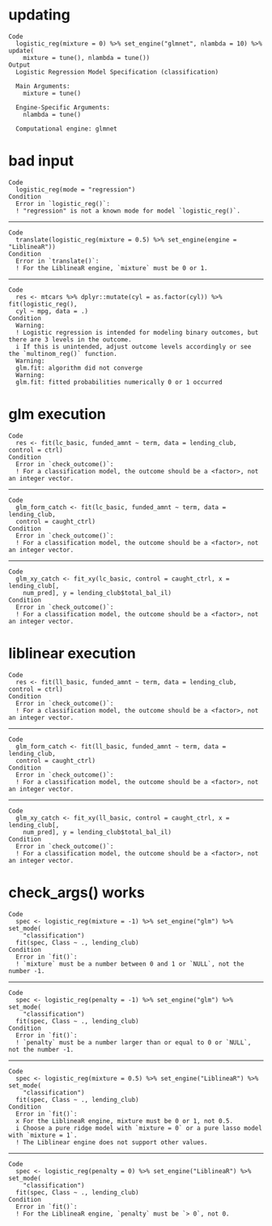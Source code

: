 # updating

    Code
      logistic_reg(mixture = 0) %>% set_engine("glmnet", nlambda = 10) %>% update(
        mixture = tune(), nlambda = tune())
    Output
      Logistic Regression Model Specification (classification)
      
      Main Arguments:
        mixture = tune()
      
      Engine-Specific Arguments:
        nlambda = tune()
      
      Computational engine: glmnet 
      

# bad input

    Code
      logistic_reg(mode = "regression")
    Condition
      Error in `logistic_reg()`:
      ! "regression" is not a known mode for model `logistic_reg()`.

---

    Code
      translate(logistic_reg(mixture = 0.5) %>% set_engine(engine = "LiblineaR"))
    Condition
      Error in `translate()`:
      ! For the LiblineaR engine, `mixture` must be 0 or 1.

---

    Code
      res <- mtcars %>% dplyr::mutate(cyl = as.factor(cyl)) %>% fit(logistic_reg(),
      cyl ~ mpg, data = .)
    Condition
      Warning:
      ! Logistic regression is intended for modeling binary outcomes, but there are 3 levels in the outcome.
      i If this is unintended, adjust outcome levels accordingly or see the `multinom_reg()` function.
      Warning:
      glm.fit: algorithm did not converge
      Warning:
      glm.fit: fitted probabilities numerically 0 or 1 occurred

# glm execution

    Code
      res <- fit(lc_basic, funded_amnt ~ term, data = lending_club, control = ctrl)
    Condition
      Error in `check_outcome()`:
      ! For a classification model, the outcome should be a <factor>, not an integer vector.

---

    Code
      glm_form_catch <- fit(lc_basic, funded_amnt ~ term, data = lending_club,
      control = caught_ctrl)
    Condition
      Error in `check_outcome()`:
      ! For a classification model, the outcome should be a <factor>, not an integer vector.

---

    Code
      glm_xy_catch <- fit_xy(lc_basic, control = caught_ctrl, x = lending_club[,
        num_pred], y = lending_club$total_bal_il)
    Condition
      Error in `check_outcome()`:
      ! For a classification model, the outcome should be a <factor>, not an integer vector.

# liblinear execution

    Code
      res <- fit(ll_basic, funded_amnt ~ term, data = lending_club, control = ctrl)
    Condition
      Error in `check_outcome()`:
      ! For a classification model, the outcome should be a <factor>, not an integer vector.

---

    Code
      glm_form_catch <- fit(ll_basic, funded_amnt ~ term, data = lending_club,
      control = caught_ctrl)
    Condition
      Error in `check_outcome()`:
      ! For a classification model, the outcome should be a <factor>, not an integer vector.

---

    Code
      glm_xy_catch <- fit_xy(ll_basic, control = caught_ctrl, x = lending_club[,
        num_pred], y = lending_club$total_bal_il)
    Condition
      Error in `check_outcome()`:
      ! For a classification model, the outcome should be a <factor>, not an integer vector.

# check_args() works

    Code
      spec <- logistic_reg(mixture = -1) %>% set_engine("glm") %>% set_mode(
        "classification")
      fit(spec, Class ~ ., lending_club)
    Condition
      Error in `fit()`:
      ! `mixture` must be a number between 0 and 1 or `NULL`, not the number -1.

---

    Code
      spec <- logistic_reg(penalty = -1) %>% set_engine("glm") %>% set_mode(
        "classification")
      fit(spec, Class ~ ., lending_club)
    Condition
      Error in `fit()`:
      ! `penalty` must be a number larger than or equal to 0 or `NULL`, not the number -1.

---

    Code
      spec <- logistic_reg(mixture = 0.5) %>% set_engine("LiblineaR") %>% set_mode(
        "classification")
      fit(spec, Class ~ ., lending_club)
    Condition
      Error in `fit()`:
      x For the LiblineaR engine, mixture must be 0 or 1, not 0.5.
      i Choose a pure ridge model with `mixture = 0` or a pure lasso model with `mixture = 1`.
      ! The Liblinear engine does not support other values.

---

    Code
      spec <- logistic_reg(penalty = 0) %>% set_engine("LiblineaR") %>% set_mode(
        "classification")
      fit(spec, Class ~ ., lending_club)
    Condition
      Error in `fit()`:
      ! For the LiblineaR engine, `penalty` must be `> 0`, not 0.

